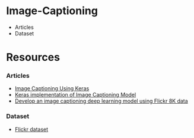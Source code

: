 # Image-Captioning
- Articles
- Dataset

# Resources
### Articles
- [Image Captioning Using Keras](https://towardsdatascience.com/image-captioning-with-keras-teaching-computers-to-describe-pictures-c88a46a311b8)
- [Keras implementation of Image Captioning Model](https://medium.com/@faizanmustafa75/keras-implementation-of-image-captioning-model-3a7ab68e67d4)
- [Develop an image captioning deep learning model using Flickr 8K data](https://fairyonice.github.io/Develop_an_image_captioning_deep_learning_model_using_Flickr_8K_data.html)

### Dataset
- [Flickr dataset](http://academictorrents.com/details/9dea07ba660a722ae1008c4c8afdd303b6f6e53b)
